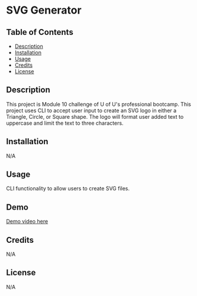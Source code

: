 # SVG Generator

## Table of Contents

- [Description](#description)
- [Installation](#installation)
- [Usage](#usage)
- [Credits](#credits)
- [License](#license)

## Description

This project is Module 10 challenge of U of U's professional bootcamp. This project uses CLI to accept user input to create an SVG logo in either a Triangle, Circle, or Square shape. The logo will format user added text to uppercase and limit the text to three characters.

## Installation

N/A

## Usage
   
CLI functionality to allow users to create SVG files.
## Demo

[Demo video here](https://drive.google.com/file/d/1vpfkUix3TJe8hwgMyL0EuW2RV969w6ND/view)
   

## Credits

N/A
## License

N/A
